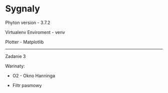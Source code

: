 # Sygnaly

Phyton version - 3.7.2

Virtualenv Enviroment - venv

Plotter - Matplotlib

----------
Zadanie 3


Warinaty:
  
-  O2 - Okno Hanninga
  
-  Filtr pasmowy
 
